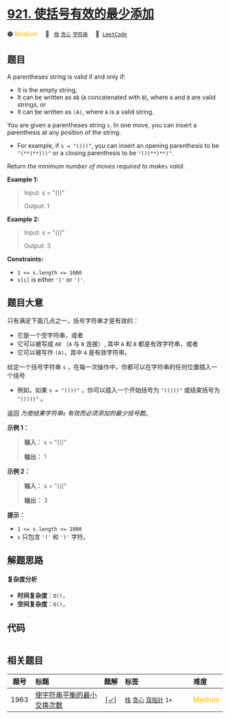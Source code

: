 # [921. 使括号有效的最少添加](https://leetcode.com/problems/minimum-add-to-make-parentheses-valid)

🟠 <font color=#ffb800>Medium</font>&emsp; 🔖&ensp; [`栈`](/outline/tag/stack.md) [`贪心`](/outline/tag/greedy.md) [`字符串`](/outline/tag/string.md)&emsp; 🔗&ensp;[`LeetCode`](https://leetcode.com/problems/minimum-add-to-make-parentheses-valid)

## 题目

A parentheses string is valid if and only if:

  * It is the empty string,
  * It can be written as `AB` (`A` concatenated with `B`), where `A` and `B` are valid strings, or
  * It can be written as `(A)`, where `A` is a valid string.

You are given a parentheses string `s`. In one move, you can insert a
parenthesis at any position of the string.

  * For example, if `s = "()))"`, you can insert an opening parenthesis to be `"(**(**)))"` or a closing parenthesis to be `"())**)**)"`.

Return _the minimum number of moves required to make_`s` _valid_.



**Example 1:**

> Input: s = "())"
> 
> Output: 1

**Example 2:**

> Input: s = "((("
> 
> Output: 3

**Constraints:**

  * `1 <= s.length <= 1000`
  * `s[i]` is either `'('` or `')'`.


## 题目大意

只有满足下面几点之一，括号字符串才是有效的：

  * 它是一个空字符串，或者
  * 它可以被写成 `AB` （`A` 与 `B` 连接）, 其中 `A` 和 `B` 都是有效字符串，或者
  * 它可以被写作 `(A)`，其中 `A` 是有效字符串。

给定一个括号字符串 `s` ，在每一次操作中，你都可以在字符串的任何位置插入一个括号

  * 例如，如果 `s = "()))"` ，你可以插入一个开始括号为 `"(()))"` 或结束括号为 `"())))"` 。

返回 _为使结果字符串`s` 有效而必须添加的最少括号数_。



**示例 1：**

> 
> 
> 
> 
> 
> **输入：** s = "())"
> 
> **输出：** 1
> 
> 

**示例 2：**

> 
> 
> 
> 
> 
> **输入：** s = "((("
> 
> **输出：** 3
> 
> 



**提示：**

  * `1 <= s.length <= 1000`
  * `s` 只包含 `'('` 和 `')'` 字符。


## 解题思路

#### 复杂度分析

- **时间复杂度**：`O()`，
- **空间复杂度**：`O()`，

## 代码

```javascript

```

## 相关题目

<!-- prettier-ignore -->
| 题号 | 标题 | 题解 | 标签 | 难度 |
| :------: | :------ | :------: | :------ | :------ |
| 1963 | [使字符串平衡的最小交换次数](https://leetcode.com/problems/minimum-number-of-swaps-to-make-the-string-balanced) | [[✓]](/problem/1963.md) |  [`栈`](/outline/tag/stack.md) [`贪心`](/outline/tag/greedy.md) [`双指针`](/outline/tag/two-pointers.md) `1+` | <font color=#ffb800>Medium</font> |

<style>
.blue {
    background-color: #096dd9;
    padding: 0.25rem 0.5rem;
    margin: 0;
    font-size: 0.85em;
    border-radius: 3px;
    color: white;
    font-weight: 500;
}
table th:first-of-type { width: 10%; }
table th:nth-of-type(2) { width: 35%; }
table th:nth-of-type(3) { width: 10%; }
table th:nth-of-type(4) { width: 35%; }
table th:nth-of-type(5) { width: 10%; }
</style>
